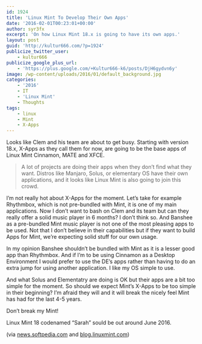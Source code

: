 ```yaml
---
id: 1924
title: 'Linux Mint To Develop Their Own Apps'
date: '2016-02-01T00:23:01+00:00'
author: syr3fx
excerpt: 'On how Linux Mint 18.x is going to have its own apps.'
layout: post
guid: 'http://kultur666.com/?p=1924'
publicize_twitter_user:
    - kultur666
publicize_google_plus_url:
    - 'https://plus.google.com/+Kultur666-k6/posts/DjH6gydvn6y'
image: /wp-content/uploads/2016/01/default_background.jpg
categories:
    - '2016'
    - IT
    - 'Linux Mint'
    - Thoughts
tags:
    - linux
    - Mint
    - X-Apps
---
```


Looks like Clem and his team are about to get busy. Starting with version 18.x, X-Apps as they call them for now, are going to be the base apps of Linux Mint Cinnamon, MATE and XFCE.

> A lot of projects are doing their apps when they don’t find what they want. Distros like Manjaro, Solus, or elementary OS have their own applications, and it looks like Linux Mint is also going to join this crowd.

I’m not really hot about X-Apps for the moment. Let’s take for example Rhythmbox, which is not pre-bundled with Mint, it is one of my main applications. Now I don’t want to bash on Clem and its team but can they really offer a solid music player in 6 months? I don’t think so. And Banshee as a pre-bundled Mint music player is not one of the most pleasing apps to be used. Not that I don’t believe in their capabilities but if they want to build Apps for Mint, we’re expecting solid stuff for our own usage.

In my opinion Banshee shouldn’t be bundled with Mint as it is a lesser good app than Rhythmbox. And if I’m to be using Cinnamon as a Desktop Environment I would prefer to use the DE’s apps rather than having to do an extra jump for using another application. I like my OS simple to use.

And what Solus and Elementatry are doing is OK but their apps are a bit too simple for the moment. So should we expect Mint’s X-Apps to be too simple in their beginning? I’m afraid they will and it will break the nicely feel Mint has had for the last 4-5 years.

Don’t break my Mint!

Linux Mint 18 codenamed “Sarah” sould be out around June 2016.

(via [news.softpedia.com](http://news.softpedia.com/news/linux-mint-is-getting-its-own-apps-starting-with-the-18-x-branch-499564.shtml) and [blog.linuxmint.com](http://blog.linuxmint.com/?p=2985))